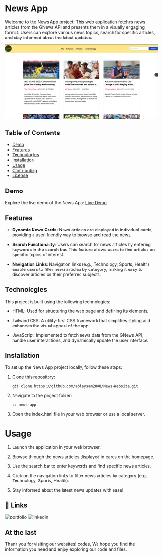 # News App

Welcome to the News App project! This web application fetches news articles from the GNews API and presents them in a visually engaging format. Users can explore various news topics, search for specific articles, and stay informed about the latest updates.

![News App Screenshot](./images/Screenshot%202023-09-25%20000812.png)

## Table of Contents

- [Demo](#demo)
- [Features](#features)
- [Technologies](#technologies)
- [Installation](#installation)
- [Usage](#usage)
- [Contributing](#contributing)
- [License](#license)

## Demo

Explore the live demo of the News App: [Live Demo](https://newsers.netlify.app/)

## Features

- **Dynamic News Cards**: News articles are displayed in individual cards, providing a user-friendly way to browse and read the news.

- **Search Functionality**: Users can search for news articles by entering keywords in the search bar. This feature allows users to find articles on specific topics of interest.

- **Navigation Links**: Navigation links (e.g., Technology, Sports, Health) enable users to filter news articles by category, making it easy to discover articles on their preferred subjects.

## Technologies

This project is built using the following technologies:

- HTML: Used for structuring the web page and defining its elements.

- Tailwind CSS: A utility-first CSS framework that simplifies styling and enhances the visual appeal of the app.

- JavaScript: Implemented to fetch news data from the GNews API, handle user interactions, and dynamically update the user interface.

## Installation

To set up the News App project locally, follow these steps:

1. Clone this repository:
   ```shell
   git clone https://github.com/abhaysam2888/News-Website.git

2. Navigate to the project folder:

   ```shell
   cd news-app
   ```
3. Open the index.html file in your web browser or use a local server.


# Usage

1. Launch the application in your web browser.

2. Browse through the news articles displayed in cards on the homepage.

3. Use the search bar to enter keywords and find specific news articles.

4. Click on the navigation links to filter news articles by category (e.g., Technology, Sports, Health).

5. Stay informed about the latest news updates with ease!


## 🔗 Links
[![portfolio](https://img.shields.io/badge/my_portfolio-000?style=for-the-badge&logo=ko-fi&logoColor=white)](https://github.com/abhaysam2888?tab=repositories)
[![linkedin](https://img.shields.io/badge/linkedin-0A66C2?style=for-the-badge&logo=linkedin&logoColor=white)](https://www.linkedin.com/in/abhay-verma-821699274/)


## At the last

Thank you for visiting our websites! codes, We hope you find the information you need and enjoy exploring our code and files.

